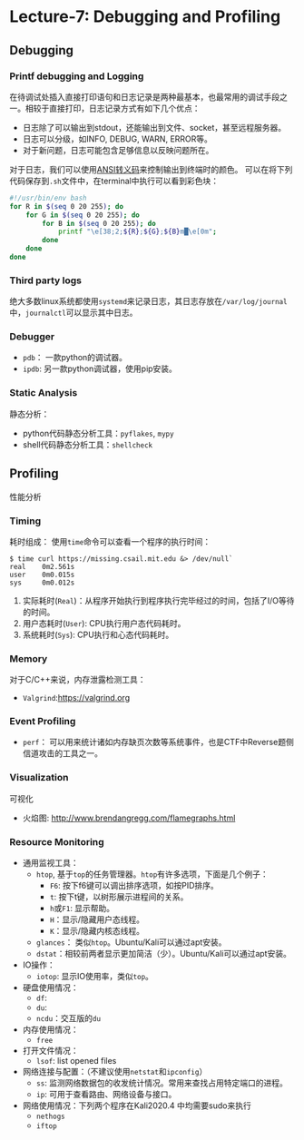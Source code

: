 # Lecture-7: Debugging and Profiling

## Debugging
### Printf debugging and Logging
在待调试处插入直接打印语句和日志记录是两种最基本，也最常用的调试手段之一。相较于直接打印，日志记录方式有如下几个优点：
* 日志除了可以输出到stdout，还能输出到文件、socket，甚至远程服务器。
* 日志可以分级，如INFO, DEBUG, WARN, ERROR等。
* 对于新问题，日志可能包含足够信息以反映问题所在。

对于日志，我们可以使用[ANSI转义码](http://ascii-table.com/ansi-escape-sequences.php)来控制输出到终端时的颜色。
可以在将下列代码保存到`.sh`文件中，在terminal中执行可以看到彩色块：
```bash
#!/usr/bin/env bash
for R in $(seq 0 20 255); do
    for G in $(seq 0 20 255); do
        for B in $(seq 0 20 255); do
            printf "\e[38;2;${R};${G};${B}m█\e[0m";
        done
    done
done
```

### Third party logs
绝大多数linux系统都使用`systemd`来记录日志，其日志存放在`/var/log/journal`中，`journalctl`可以显示其中日志。

### Debugger
* `pdb`： 一款python的调试器。
* `ipdb`: 另一款python调试器，使用pip安装。

### Static Analysis
静态分析：
* python代码静态分析工具：`pyflakes`, `mypy`
* shell代码静态分析工具：`shellcheck`

## Profiling
性能分析
### Timing
耗时组成：
使用`time`命令可以查看一个程序的执行时间：
```
$ time curl https://missing.csail.mit.edu &> /dev/null`
real    0m2.561s
user    0m0.015s
sys     0m0.012s
```
1. 实际耗时(`Real`)：从程序开始执行到程序执行完毕经过的时间，包括了I/O等待的时间。
2. 用户态耗时(`User`): CPU执行用户态代码耗时。
3. 系统耗时(`Sys`): CPU执行和心态代码耗时。

### Memory
对于C/C++来说，内存泄露检测工具：
* `Valgrind`:https://valgrind.org

### Event Profiling
* `perf`： 可以用来统计诸如内存缺页次数等系统事件，也是CTF中Reverse题侧信道攻击的工具之一。

### Visualization
可视化
* 火焰图: http://www.brendangregg.com/flamegraphs.html

### Resource Monitoring
* 通用监视工具：
    * `htop`, 基于`top`的任务管理器。`htop`有许多选项，下面是几个例子：
        * `F6`: 按下f6键可以调出排序选项，如按PID排序。
        * `t`: 按下t键，以树形展示进程间的关系。
        * `h`或`F1`: 显示帮助。
        * `H`：显示/隐藏用户态线程。
        * `K`：显示/隐藏内核态线程。
    * `glances`： 类似`htop`。Ubuntu/Kali可以通过apt安装。
    * `dstat`：相较前两者显示更加简洁（少）。Ubuntu/Kali可以通过apt安装。
* IO操作：
    * `iotop`: 显示IO使用率，类似`top`。
* 硬盘使用情况：    
    * `df`:
    * `du`:
    * `ncdu`：交互版的`du`
* 内存使用情况：
    * `free`
* 打开文件情况：
    * `lsof`: list opened files
* 网络连接与配置：（不建议使用`netstat`和`ipconfig`）
    * `ss`: 监测网络数据包的收发统计情况。常用来查找占用特定端口的进程。
    * `ip`: 可用于查看路由、网络设备与接口。
* 网络使用情况：下列两个程序在Kali2020.4 中均需要sudo来执行
    * `nethogs`
    * `iftop`

